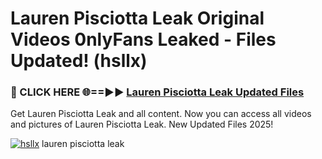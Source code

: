 # Lauren Pisciotta Leak Original Videos 0nlyFans Leaked - Files Updated! (hsllx)

<h3>🔴 CLICK HERE 🌐==►► <a href="https://tinyurl.com/ms9xzufz" rel="nofollow">Lauren Pisciotta Leak Updated Files</a></h3>

Get Lauren Pisciotta Leak and all content. Now you can access all videos and pictures of Lauren Pisciotta Leak. New Updated Files 2025!

[![hsllx](https://i.imgur.com/PQ7UWWw.gif)](https://tinyurl.com/ms9xzufz)
lauren pisciotta leak